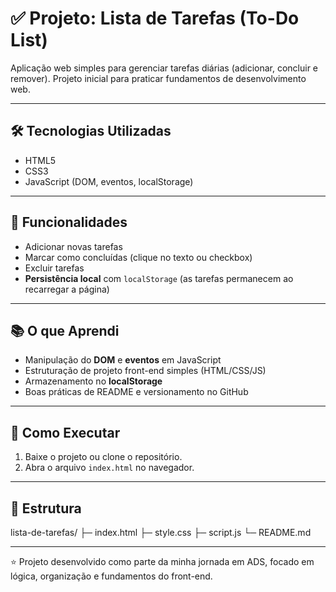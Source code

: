 # ✅ Projeto: Lista de Tarefas (To-Do List)

Aplicação web simples para gerenciar tarefas diárias (adicionar, concluir e remover).
Projeto inicial para praticar fundamentos de desenvolvimento web.

---

## 🛠 Tecnologias Utilizadas
- HTML5  
- CSS3  
- JavaScript (DOM, eventos, localStorage)

---

## 📌 Funcionalidades
- Adicionar novas tarefas  
- Marcar como concluídas (clique no texto ou checkbox)  
- Excluir tarefas  
- **Persistência local** com `localStorage` (as tarefas permanecem ao recarregar a página)

---

## 📚 O que Aprendi
- Manipulação do **DOM** e **eventos** em JavaScript  
- Estruturação de projeto front-end simples (HTML/CSS/JS)  
- Armazenamento no **localStorage**  
- Boas práticas de README e versionamento no GitHub

---

## 🚀 Como Executar
1. Baixe o projeto ou clone o repositório.  
2. Abra o arquivo `index.html` no navegador.

---

## 📂 Estrutura
lista-de-tarefas/
├─ index.html
├─ style.css
├─ script.js
└─ README.md


---

⭐ Projeto desenvolvido como parte da minha jornada em ADS, focado em lógica, organização e fundamentos do front-end.
